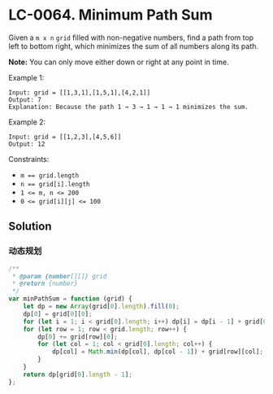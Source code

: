 # LC-0064. Minimum Path Sum

Given a `m x n` `grid` filled with non-negative numbers, find a path from top left to bottom right, which minimizes the sum of all numbers along its path.

**Note:** You can only move either down or right at any point in time.

Example 1:

```
Input: grid = [[1,3,1],[1,5,1],[4,2,1]]
Output: 7
Explanation: Because the path 1 → 3 → 1 → 1 → 1 minimizes the sum.
```

Example 2:

```
Input: grid = [[1,2,3],[4,5,6]]
Output: 12
```

Constraints:

-   `m == grid.length`
-   `n == grid[i].length`
-   `1 <= m, n <= 200`
-   `0 <= grid[i][j] <= 100`

## Solution

### 动态规划

```javascript
/**
 * @param {number[][]} grid
 * @return {number}
 */
var minPathSum = function (grid) {
    let dp = new Array(grid[0].length).fill(0);
    dp[0] = grid[0][0];
    for (let i = 1; i < grid[0].length; i++) dp[i] = dp[i - 1] + grid[0][i];
    for (let row = 1; row < grid.length; row++) {
        dp[0] += grid[row][0];
        for (let col = 1; col < grid[0].length; col++) {
            dp[col] = Math.min(dp[col], dp[col - 1]) + grid[row][col];
        }
    }
    return dp[grid[0].length - 1];
};
```

